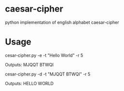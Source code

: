 # caesar-cipher
python implementation of english alphabet caesar-cipher

# Usage

cesar-cipher.py -e -t "Hello World" -r 5  

Outputs: MJQQT BTWQI  

cesar-cipher.py -d -t "MJQQT BTWQI" -r 5  

Outputs: HELLO WORLD  
